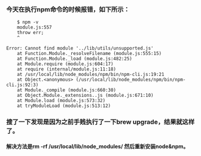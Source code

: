 ### 今天在执行npm命令的时候报错，如下所示：

```
	$ npm -v
	module.js:557
    throw err;
    ^

Error: Cannot find module '../lib/utils/unsupported.js'
    at Function.Module._resolveFilename (module.js:555:15)
    at Function.Module._load (module.js:482:25)
    at Module.require (module.js:604:17)
    at require (internal/module.js:11:18)
    at /usr/local/lib/node_modules/npm/bin/npm-cli.js:19:21
    at Object.<anonymous> (/usr/local/lib/node_modules/npm/bin/npm-cli.js:92:3)
    at Module._compile (module.js:660:30)
    at Object.Module._extensions..js (module.js:671:10)
    at Module.load (module.js:573:32)
    at tryModuleLoad (module.js:513:12)

```

### 搜了一下发现是因为之前手贱执行了一下brew upgrade，结果就这样了。

#### 解决方法是rm -rf /usr/local/lib/node_modules/ 然后重新安装node&npm。